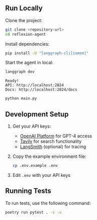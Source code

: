 ## Run Locally

Clone the project:

```bash
git clone <repository-url>
cd reflexion-agent
```

Install dependencies:

```bash
pip install -U "langgraph-cli[inmem]"
```

Start the agent in local:

```bash
langgraph dev
```

```text
Ready!
API: http://localhost:2024
Docs: http://localhost:2024/docs
```

```bash
python main.py
```

## Development Setup

1. Get your API keys:

   - [OpenAI Platform](https://platform.openai.com/) for GPT-4 access
   - [Tavily](https://tavily.com/) for search functionality
   - [LangSmith](https://smith.langchain.com/) (optional) for tracing

2. Copy the example environment file:

   ```bash
   cp .env.example .env
   ```

3. Edit `.env` with your API keys

## Running Tests

To run tests, use the following command:

```bash
poetry run pytest . -s -v
```